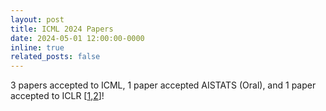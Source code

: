 ```yaml
---
layout: post
title: ICML 2024 Papers
date: 2024-05-01 12:00:00-0000
inline: true
related_posts: false
---
```


3 papers accepted to ICML, 1 paper accepted AISTATS (Oral), and 1 paper accepted to ICLR [<a href="https://timrudner.com/pacllm" target="_blank">1</a>,<a href="bayespos" target="_blank">2</a>]!